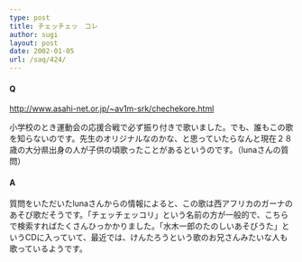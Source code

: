 ```yaml
---
type: post
title: チェッチェッ　コレ
author: sugi
layout: post
date: 2002-01-05
url: /saq/424/
---
```

#### Q 

<a href="http://www.asahi-net.or.jp/~av1m-srk/chechekore.html" onclick="_gaq.push(['_trackEvent', 'outbound-article', 'http://www.asahi-net.or.jp/~av1m-srk/chechekore.html', 'http://www.asahi-net.or.jp/~av1m-srk/chechekore.html']);" >http://www.asahi-net.or.jp/~av1m-srk/chechekore.html</a>

小学校のとき運動会の応援合戦で必ず振り付きで歌いました。でも、誰もこの歌を知らないのです。先生のオリジナルなのかな、と思っていたらなんと現在２８歳の大分県出身の人が子供の頃歌ったことがあるというのです。（lunaさんの質問） 

#### A 

質問をいただいたlunaさんからの情報によると、この歌は西アフリカのガーナのあそび歌だそうです。「チェッチェッコリ」という名前の方が一般的で、こちらで検索すればたくさんひっかかりました。「水木一郎のたのしいあそびうた」というCDに入っていて、最近では、けんたろうという歌のお兄さんみたいな人も歌っているようです。